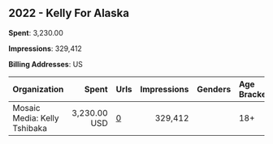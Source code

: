 ## 2022 - Kelly For Alaska 
**Spent**: 3,230.00

**Impressions**: 329,412

**Billing Addresses**: US

|Organization|Spent|Urls|Impressions|Genders|Age Brackets|Country Codes|
|:---|---:|:---|---:|:---|:---|:---|
|Mosaic Media: Kelly Tshibaka|3,230.00 USD|[0](https://www.snap.com/political-ads/asset/13066fd23e33f5f3314ea26daf29b2c38ccffd97d9d93fdf60bf30f58223eaa0?mediaType=mp4)|329,412||18+|united states|
